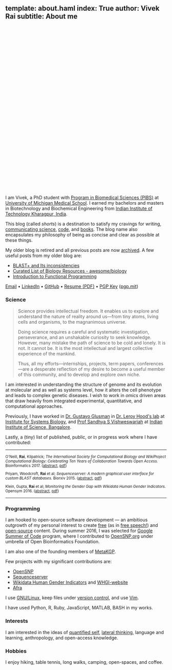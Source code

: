 template: about.haml
index: True
author: Vivek Rai
subtitle: About me
---

<div style="margin: 2rem auto; width:12vh; height:12vh; border-radius:50%;
background-image:url('images/me.jpg'); background-position: center center;
background-size: cover;"> </div>

I am Vivek, a PhD student with [Program in Biomedical Sciences (PIBS)](https://medicine.umich.edu/medschool/education/phd-programs/phd-admissions)
at [University of Michigan Medical
School](https://medicine.umich.edu/medschool/). I earned my bachelors and masters in
Biotechnology and Biochemical Engineering from [Indian Institute of Technology
Kharagpur, India](http://iitkgp.ac.in).

This blog (called *shorts*) is
a destination to satisfy my cravings for writing, [communicating
science](/science.html), [code](/programming.html), and [books](books.html).
The blog name also encapsulates my philosophy of being as concise and clear as
possible at these things.

My older blog is retired and all previous posts are now
[archived](/old/index.html). A few useful posts from my older blog are:

* [BLAST+ and Its inconsistencies](https://raivivek.in/old/blog/blast-and-its-inconsistencies.html)
* [Curated List of Biology Resources - awesome/biology](https://raivivek.in/old/blog/curated-list-of-biology-resources.html)
* [Introduction to Functional Programming](https://raivivek.in/old/blog/introduction-to-functional-programming.html)

[Email](mailto:mail@raivivek.in) • [LinkedIn](https://www.linkedin.com/in/vivek-rai) • [GitHub](http://github.com/raivivek) • [Resume (PDF)](https://github.com/raivivek/resume/raw/master/resume.pdf) • [PGP Key](/gpg.key) ([pgp.mit](https://pgp.mit.edu/pks/lookup?op=get&search=0x3D8880E3484134D3))

### Science

<blockquote> <p> Science provides intellectual freedom. It enables us to
explore and understand the nature of reality around us—from tiny atoms, living
cells and organisms, to the magnanimous universe. </p>

<p>Doing science requires a careful and systematic investigation, perseverance, and
an unshakable curiosity to seek knowledge. However, many mistake the path of
science to be cold and lonely. It is not. It cannot be. It is the most
intellectual and largest collective experience of the mankind. </p>

<p>Thus, all my efforts—internships, projects, term papers, conferences—are
a desperate reflection of my desire to become a useful member of this community,
and to develop and explore own niche. </p> </blockquote>

I am interested in understanding the structure of genome and its evolution at
molecular and as well as systems level, how it alters the cell phenotype and
leads to complex genetic diseases. I wish to work in *omics* driven areas that
draw heavily from integrated experimental, quantitative, and computational
approaches.

Previously, I have worked in [Dr. Gustavo
Glusman](https://www.systemsbiology.org/bio/gustavo-glusman-phd/) in [Dr. Leroy
Hood's lab](https://www.systemsbiology.org/people/faculty/hood-lab/) at
[Institute for Systems Biology](https://systemsbiology.org), and [Prof Sandhya
S Vishweswariah](http://mrdg.iisc.ernet.in/sandhyav/) at [Indian Institute of
Science, Bangalore](http://www.iisc.ac.in/).

Lastly, a (tiny) list of published, public, or in progress work where I have
contributed:

----

<small>

O'Neill, **Rai**, Kilpatrick; *The International Society for Computational
Biology and WikiProject Computational Biology: Celebrating Ten Years of
Collaboration Towards Open Access.* Bioinformatics 2017.
([abstract](https://doi.org/10.1093/bioinformatics/btx388), [pdf](https://academic.oup.com/bioinformatics/article-pdf/doi/10.1093/bioinformatics/btx388/17744260/btx388.pdf))

Priyam, Woodcroft, **Rai** et al; *Sequenceserver: A modern graphical user interface for custom BLAST databases.* Biorxiv 2015. ([abstract](http://www.biorxiv.org/content/early/2015/11/27/033142), [pdf](http://www.biorxiv.org/content/biorxiv/early/2015/11/27/033142.full.pdf))

Klein, Gupta, **Rai** et al; *Monitoring the Gender Gap with Wikidata Human Gender Indicators*.  Opensym 2016. ([abstract](http://www.opensym.org/2016/08/16/monitoring-the-gender-gap-with-wikidata-human-gender-indicators/), [pdf](http://whgi.wmflabs.org/monitoring-gender-gap.pdf))

</small>

----

### Programming

I am hooked to open-source software development — an ambitious outgrowth of my
personal interest to create [free](https://www.gnu.org/philosophy/free-sw.html)
(as in [free speech!](http://c2.com/cgi/wiki?FreeAsInBeer)) and
[open-source](http://c2.com/cgi/wiki?OpenSource) content. During summer 2016,
I was selected for [Google Summer of Code](https://summerofcode.withgoogle.com)
program, where I contributed to [OpenSNP.org](https://opensnp.org) under umbrella of Open
Bioinformatics Foundation.

I am also one of the founding members of [MetaKGP](http://wiki.metakgp.org).

Few projects with my significant contributions are:

* [OpenSNP](https://opensnp.org)
* [Sequenceserver](https://github.com/wurlmab/sequenceserver)
* [Wikidata Human Gender Indicators](http://whgi.wmflabs.org/) and [WHGI-website](https://github.com/hargup/WIGI-website)
* [Afra](https://github.com/wurlmab/afra)

I use [GNU/Linux](https://www.debian.org/releases/squeeze/i386/ch01s02.html.en),
keep files under [version control](https://git-scm.com/), and use [Vim](http://vim.org).

I have used Python, R, Ruby, JavaScript, MATLAB, BASH in my works.

### Interests

I am interested in the ideas of [quantified
self](https://en.wikipedia.org/wiki/Quantified_Self), [lateral
thinking](https://en.wikipedia.org/wiki/Lateral_thinking), language and
learning, anthropology, and open-access knowledge.

### Hobbies

I enjoy hiking, table tennis, long walks, camping, open-spaces, and coffee.
